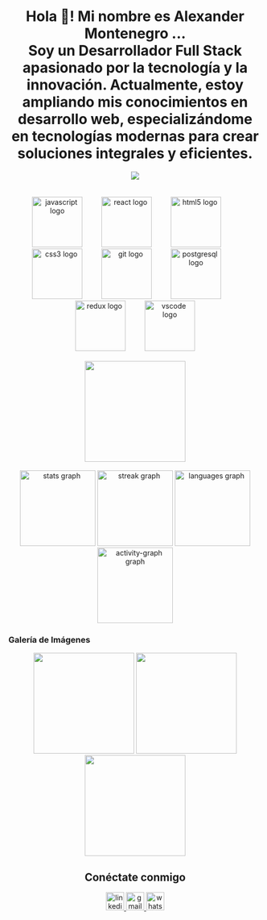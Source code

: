 <h1 align="center">Hola 👋! Mi nombre es Alexander Montenegro ... <br>Soy un Desarrollador Full Stack apasionado por la tecnología y la innovación. Actualmente, estoy ampliando mis conocimientos en desarrollo web, especializándome en tecnologías modernas para crear soluciones integrales y eficientes.</h1>

<div align="center">
  <img src="https://profile-counter.glitch.me/AlexanderMontenegro/count.svg?" />
</div>

<br clear="both">



<br clear="both">

<div align="center">
  <img src="https://cdn.jsdelivr.net/gh/devicons/devicon/icons/javascript/javascript-original.svg" height="100" alt="javascript logo" />
  <img width="30" />
  <img src="https://cdn.jsdelivr.net/gh/devicons/devicon/icons/react/react-original.svg" height="100" alt="react logo" />
  <img width="30" />
  <img src="https://cdn.jsdelivr.net/gh/devicons/devicon/icons/html5/html5-original.svg" height="100" alt="html5 logo" />
  <img width="30" />
  <img src="https://cdn.jsdelivr.net/gh/devicons/devicon/icons/css3/css3-original.svg" height="100" alt="css3 logo" />
  <img width="30" />
  <img src="https://cdn.jsdelivr.net/gh/devicons/devicon/icons/git/git-original.svg" height="100" alt="git logo" />
  <img width="30" />
  <img src="https://cdn.jsdelivr.net/gh/devicons/devicon/icons/postgresql/postgresql-original.svg" height="100" alt="postgresql logo" />
  <img width="30" />
  <img src="https://cdn.jsdelivr.net/gh/devicons/devicon/icons/redux/redux-original.svg" height="100" alt="redux logo" />
  <img width="30" />
  <img src="https://cdn.jsdelivr.net/gh/devicons/devicon/icons/vscode/vscode-original.svg" height="100" alt="vscode logo" />
</div>

<br clear="both">

<div align="center">
  <img height="200" src="https://cdn.pixabay.com/animation/2023/06/13/15/13/15-13-34-881_512.gif" />
</div>

<br clear="both">

<div align="center">
  <img src="https://github-readme-stats.vercel.app/api?username=AlexanderMontenegro&hide_title=true&hide_rank=false&show_icons=true&include_all_commits=true&count_private=true&disable_animations=false&theme=dark&locale=es&hide_border=true" height="150" alt="stats graph" />
  <img src="https://streak-stats.demolab.com?user=AlexanderMontenegro&locale=es&mode=daily&theme=dark&hide_border=true&border_radius=5&date_format=M%20j%5B,%20Y%5D" height="150" alt="streak graph" />
  <img src="https://github-readme-stats.vercel.app/api/top-langs?username=AlexanderMontenegro&locale=es&hide_title=true&layout=compact&card_width=320&langs_count=5&theme=dark&hide_border=true" height="150" alt="languages graph" />
  <img src="https://github-readme-activity-graph.vercel.app/graph?username=AlexanderMontenegro&theme=github-dark&area=true&hide_border=true&hide_title=true&radius=0" height="150" alt="activity-graph graph" />
</div>


###
### Galería de Imágenes

<div align="center">
  <img src="https://github.com/AlexanderMontenegro/AlexanderMontenegro/blob/main/imagen/imagen1.jpg" width="200" />
  <img src="https://github.com/AlexanderMontenegro/AlexanderMontenegro/blob/main/imagen/imagen2.jpg" width="200" />
  <img src="https://github.com/AlexanderMontenegro/AlexanderMontenegro/blob/main/imagen/imagen3.jpg" width="200" />
  <!-- Agrega más imágenes según sea necesario -->
</div>

###

<div align="center">
  <h2>Conéctate conmigo</h2>
  <a href="https://www.linkedin.com/in/alexander-montenegro/" target="_blank">
    <img src="https://img.shields.io/static/v1?message=LinkedIn&logo=linkedin&label=&color=0077B5&logoColor=white&labelColor=&style=flat" height="36" alt="linkedin logo" />
  </a>
  <a href="mailto:alexandermontenegro0691@gmail.com" target="_blank">
    <img src="https://img.shields.io/static/v1?message=Email&logo=gmail&label=&color=D14836&logoColor=white&labelColor=&style=flat" height="36" alt="gmail logo" />
  </a>
  <a href="https://wa.me/+541134252407" target="_blank">
    <img src="https://img.shields.io/static/v1?message=Whatsapp&logo=whatsapp&label=&color=25D366&logoColor=white&labelColor=&style=flat" height="36" alt="whatsapp logo" />
  </a>
</div>

###


###


